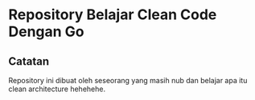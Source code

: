 # Repository Belajar Clean Code Dengan Go

## Catatan
Repository ini dibuat oleh seseorang yang masih nub dan belajar apa itu clean architecture hehehehe.